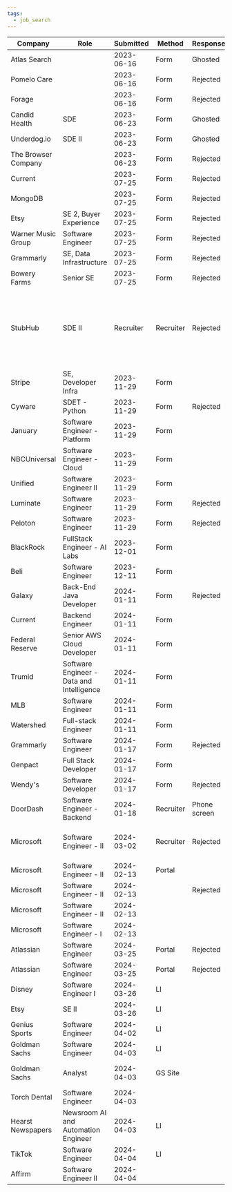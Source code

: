 ```yaml
---
tags:
  - job_search
---
```


| Company             | Role                                      | Submitted  | Method    | Response     | Notes                                                                                                       |
| ------------------- | ----------------------------------------- | ---------- | --------- | ------------ | ----------------------------------------------------------------------------------------------------------- |
| Atlas Search        |                                           | 2023-06-16 | Form      | Ghosted      |                                                                                                             |
| Pomelo Care         |                                           | 2023-06-16 | Form      | Rejected     |                                                                                                             |
| Forage              |                                           | 2023-06-16 | Form      | Rejected     |                                                                                                             |
| Candid Health       | SDE                                       | 2023-06-23 | Form      | Ghosted      |                                                                                                             |
| Underdog.io         | SDE II                                    | 2023-06-23 | Form      | Ghosted      |                                                                                                             |
| The Browser Company |                                           | 2023-06-23 | Form      | Rejected     |                                                                                                             |
| Current             |                                           | 2023-07-25 | Form      | Rejected     |                                                                                                             |
| MongoDB             |                                           | 2023-07-25 | Form      | Rejected     |                                                                                                             |
| Etsy                | SE 2, Buyer Experience                    | 2023-07-25 | Form      | Rejected     |                                                                                                             |
| Warner Music Group  | Software Engineer                         | 2023-07-25 | Form      | Rejected     |                                                                                                             |
| Grammarly           | SE, Data Infrastructure                   | 2023-07-25 | Form      | Rejected     |                                                                                                             |
| Bowery Farms        | Senior SE                                 | 2023-07-25 | Form      | Rejected     |                                                                                                             |
| StubHub             | SDE II                                    | Recruiter  | Recruiter | Rejected     | Made it to 1 hr technical screen which I was able to answer under time and all follow up questions as well. |
| Stripe              | SE, Developer Infra                       | 2023-11-29 | Form      |              |                                                                                                             |
| Cyware              | SDET - Python                             | 2023-11-29 | Form      | Rejected     |                                                                                                             |
| January             | Software Engineer - Platform              | 2023-11-29 | Form      |              |                                                                                                             |
| NBCUniversal        | Software Engineer - Cloud                 | 2023-11-29 | Form      |              |                                                                                                             |
| Unified             | Software Engineer II                      | 2023-11-29 | Form      |              |                                                                                                             |
| Luminate            | Software Engineer                         | 2023-11-29 | Form      | Rejected     |                                                                                                             |
| Peloton             | Software Engineer                         | 2023-11-29 | Form      | Rejected     |                                                                                                             |
| BlackRock           | FullStack Engineer - AI Labs              | 2023-12-01 | Form      |              |                                                                                                             |
| Beli                | Software Engineer                         | 2023-12-11 | Form      |              |                                                                                                             |
| Galaxy              | Back-End Java Developer                   | 2024-01-11 | Form      | Rejected     |                                                                                                             |
| Current             | Backend Engineer                          | 2024-01-11 | Form      |              |                                                                                                             |
| Federal Reserve     | Senior AWS Cloud Developer                | 2024-01-11 | Form      |              |                                                                                                             |
| Trumid              | Software Engineer - Data and Intelligence | 2024-01-11 | Form      |              |                                                                                                             |
| MLB                 | Software Engineer                         | 2024-01-11 | Form      |              |                                                                                                             |
| Watershed           | Full-stack Engineer                       | 2024-01-11 | Form      |              |                                                                                                             |
| Grammarly           | Software Engineer                         | 2024-01-17 | Form      | Rejected     |                                                                                                             |
| Genpact             | Full Stack Developer                      | 2024-01-17 | Form      |              |                                                                                                             |
| Wendy's             | Software Developer                        | 2024-01-17 | Form      | Rejected     | Got a free frosty tho                                                                                       |
| DoorDash            | Software Engineer - Backend               | 2024-01-18 | Recruiter | Phone screen |                                                                                                             |
| Microsoft           | Software Engineer - II                    | 2024-03-02 | Recruiter | Rejected     | I said I didn't have 2+ YOE with C++ or Swift                                                               |
| Microsoft           | Software Engineer - II                    | 2024-02-13 | Portal    |              | 1693830                                                                                                     |
| Microsoft           | Software Engineer - II                    | 2024-02-13 |           | Rejected     | 1698328                                                                                                     |
| Microsoft           | Software Engineer - II                    | 2024-02-13 |           |              | 1697912                                                                                                     |
| Microsoft           | Software Engineer - I                     | 2024-02-13 |           |              | 1696644                                                                                                     |
| Atlassian           | Software Engineer                         | 2024-03-25 | Portal    | Rejected     |                                                                                                             |
| Atlassian           | Software Engineer                         | 2024-03-25 | Portal    | Rejected     |                                                                                                             |
| Disney              | Software Engineer I                       | 2024-03-26 | LI        |              | 10083518                                                                                                    |
| Etsy                | SE II                                     | 2024-03-26 | LI        |              |                                                                                                             |
| Genius Sports       | Software Engineer                         | 2024-04-02 | LI        |              |                                                                                                             |
| Goldman Sachs       | Software Engineer                         | 2024-04-03 | LI        |              | Spend Platform                                                                                              |
| Goldman Sachs       | Analyst                                   | 2024-04-03 | GS Site   |              | Asset and Wealth Managerment                                                                                |
| Torch Dental        | Software Engineer                         | 2024-04-03 |           |              |                                                                                                             |
| Hearst Newspapers   | Newsroom AI and Automation Engineer       | 2024-04-03 | LI        |              |                                                                                                             |
| TikTok              | Software Engineer                         | 2024-04-04 | LI        |              |                                                                                                             |
| Affirm              | Software Engineer II                      | 2024-04-04 |           |              | Fullstack                                                                                                   |
